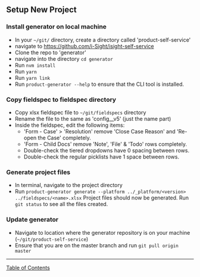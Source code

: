 ## Setup New Project

### Install generator on local machine
- In your `~/git/` directory, create a directory called 'product-self-service'
- navigate to <https://github.com/i-Sight/isight-self-service>
- Clone the repo to 'generator'
- navigate into the directory `cd generator`
- Run `nvm install`
- Run `yarn`
- Run `yarn link`
- Run `product-generator --help` to ensure that the CLI tool is installed.

### Copy fieldspec to fieldspec directory
- Copy xlsx fieldspec file to `~/git/fieldspecs` directory
- Rename the file to the same <name> as 'config_<name>_v5' (just the name part)
- Inside the fieldspec, edit the following items:
  - 'Form - Case' > 'Resolution' remove 'Close Case Reason' and 'Re-open the Case' completely.
  - 'Form - Child Docs' remove 'Note', 'File' & 'Todo' rows completely.
  - Double-check the tiered dropdowns have 0 spacing between rows.
  - Double-check the regular picklists have 1 space between rows.

### Generate project files
- In terminal, navigate to the project directory
- Run `product-generator generate --platform ../_platform/<version> ../fieldspecs/<name>.xlsx`
Project files should now be generated. Run `git status` to see all the files created.

### Update generator
- Navigate to location where the generator repository is on your machine (`~/git/product-self-service`)
- Ensure that you are on the master branch and run `git pull origin master`

***
[Table of Contents](../README.md)
